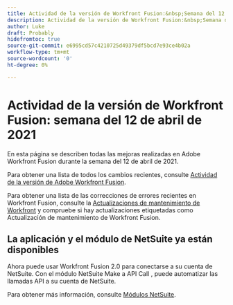 ```yaml
---
title: Actividad de la versión de Workfront Fusion:&nbsp;Semana del 12 de abril de 2021
description: Actividad de la versión de Workfront Fusion:&nbsp;Semana del 12 de abril de 2021
author: Luke
draft: Probably
hidefromtoc: true
source-git-commit: e6995cd57c4210725d49379df5bcd7e93ce4b02a
workflow-type: tm+mt
source-wordcount: '0'
ht-degree: 0%

---
```


# Actividad de la versión de Workfront Fusion: semana del 12 de abril de 2021

En esta página se describen todas las mejoras realizadas en Adobe Workfront Fusion durante la semana del 12 de abril de 2021.

Para obtener una lista de todos los cambios recientes, consulte [Actividad de la versión de Adobe Workfront Fusion](../../../product-announcements/product-releases/fusion-release-activity/fusion-release-activity.md).

Para obtener una lista de las correcciones de errores recientes en Workfront Fusion, consulte la [Actualizaciones de mantenimiento de Workfront](https://experienceleague.adobe.com/docs/workfront-known-issues/releases/current-updates.html) y compruebe si hay actualizaciones etiquetadas como Actualización de mantenimiento de Workfront Fusion.

## La aplicación y el módulo de NetSuite ya están disponibles

Ahora puede usar Workfront Fusion 2.0 para conectarse a su cuenta de NetSuite. Con el módulo NetSuite Make a API Call , puede automatizar las llamadas API a su cuenta de NetSuite.

Para obtener más información, consulte [Módulos NetSuite](../../../workfront-fusion/apps-and-their-modules/netsuite.md).
